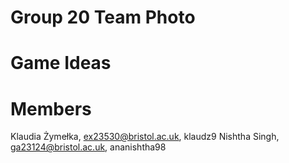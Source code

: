 # Group 20 Team Photo

# Game Ideas

# Members
Klaudia Żymełka, ex23530@bristol.ac.uk, klaudz9
Nishtha Singh, ga23124@bristol.ac.uk, ananishtha98




